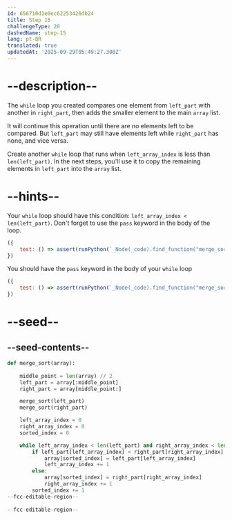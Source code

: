 ```yaml
---
id: 656710d1e0ec62253426db24
title: Step 15
challengeType: 20
dashedName: step-15
lang: pt-BR
translated: true
updatedAt: '2025-09-29T05:49:27.300Z'
---
```


# --description--

The `while` loop you created compares one element from `left_part` with another in `right_part`, then adds the smaller element to the main `array` list.

It will continue this operation until there are no elements left to be compared. But `left_part` may still have elements left while `right_part` has none, and vice versa.

Create another `while` loop that runs when `left_array_index` is less than `len(left_part)`. In the next steps, you'll use it to copy the remaining elements in `left_part` into the `array` list.

# --hints--

Your `while` loop should have this condition: `left_array_index < len(left_part)`. Don't forget to use the `pass` keyword in the body of the loop.

```js
({
    test: () => assert(runPython(`_Node(_code).find_function("merge_sort").find_whiles()[1].find_conditions()[0].is_equivalent("left_array_index < len(left_part)")`))
})
```

You should have the `pass` keyword in the body of your `while` loop

```js
({
    test: () => assert(runPython(`_Node(_code).find_function("merge_sort").find_whiles()[1].find_bodies()[0].has_pass()`))
})
```

# --seed--

## --seed-contents--

```py
def merge_sort(array):
    
    middle_point = len(array) // 2
    left_part = array[:middle_point]
    right_part = array[middle_point:]

    merge_sort(left_part)
    merge_sort(right_part)

    left_array_index = 0
    right_array_index = 0
    sorted_index = 0

    while left_array_index < len(left_part) and right_array_index < len(right_part):
        if left_part[left_array_index] < right_part[right_array_index]:
            array[sorted_index] = left_part[left_array_index]
            left_array_index += 1
        else:
            array[sorted_index] = right_part[right_array_index]
            right_array_index += 1
        sorted_index += 1
--fcc-editable-region--
    
--fcc-editable-region--
```
